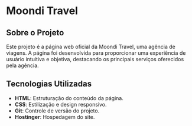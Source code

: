 # Moondi Travel

## Sobre o Projeto

Este projeto é a página web oficial da Moondi Travel, uma agência de viagens. A página foi desenvolvida para proporcionar uma experiência de usuário intuitiva e objetiva, destacando os principais serviços oferecidos pela agência.

## Tecnologias Utilizadas

- **HTML**: Estruturação do conteúdo da página.
- **CSS**: Estilização e design responsivo.
- **Git**: Controle de versão do projeto.
- **Hostinger**: Hospedagem do site.
